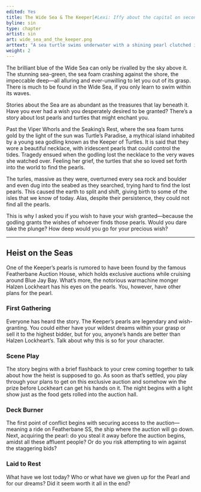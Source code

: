 ```yaml
---
edited: Yes
title: The Wide Sea & The Keeper[#Lexi: Iffy about the capital on second "The" but it doesn't REAAAALLY matter]
byline: sin
type: chapter
artist: sin
art: wide_sea_and_the_keeper.png
arttext: "A sea turtle swims underwater with a shining pearl clutched in its mouth."
weight: 2
---
```


The brilliant blue of the Wide Sea can only be rivalled by the sky above it. The stunning sea-green, the sea foam crashing against the shore, the impeccable deep—all alluring and ever-unwilling to let you out of its grasp. There is much to be found in the Wide Sea, if you only learn to swim within its waves. 

Stories about the Sea are as abundant as the treasures that lay beneath it. Have you ever had a wish you desperately desired to be granted? There’s a story about lost pearls and turtles that might enchant you. 

Past the Viper Whorls and the Seaking’s Rest, where the sea foam turns gold by the light of the sun was Turtle’s Paradise, a mythical island inhabited by a young sea godling known as the Keeper of Turtles. It is said that they wore a beautiful necklace, with iridescent pearls that could control the tides. Tragedy ensued when the godling lost the necklace to the very waves she watched over. Feeling her grief, the turtles that she so loved set forth into the world to find the pearls.

The turles, massive as they were, overturned every sea rock and boulder and even dug into the seabed as they searched, trying hard to find the lost pearls. This caused the earth to split and shift, giving birth to some of the isles that we know of today. Alas, despite their persistence, they could not find all the pearls.

This is why I asked you if you wish to have your wish granted—because the godling grants the wishes of whoever finds those pearls. Would you dare take the plunge? How deep would you go for your precious wish?

***

## Heist on the Seas
One of the Keeper’s pearls is rumored to have been found by the famous Featherbane Auction House, which holds exclusive auctions while cruising around Blue Jay Bay. What’s more, the notorious warmachine monger Halzen Lockheart has his eyes on the pearls. You, however, have other plans for the pearl.

### First Gathering
Everyone has heard the story. The Keeper’s pearls are legendary and wish-granting. You could either have your wildest dreams within your grasp or sell it to the highest bidder, but for you, anyone’s hands are better than Halzen Lockheart’s. Talk about why this is so for your character.

### Scene Play
The story begins with a brief flashback to your crew coming together to talk about how the heist is supposed to go. As soon as that’s settled, you play through your plans to get on this exclusive auction and somehow win the prize before Lockheart can get his hands on it. The night begins with a light show just as the food gets rolled into the auction hall.

### Deck Burner
The first point of conflict begins with securing access to the auction—meaning a ride on Featherbane SS, the ship where the auction will go down. Next, acquiring the pearl: do you steal it away before the auction begins, amidst all these affluent people? Or do you risk attempting to win against the staggering bids?

### Laid to Rest
What have we lost today? Who or what have we given up for the Pearl and for our dreams? Did it seem worth it all in the end?
